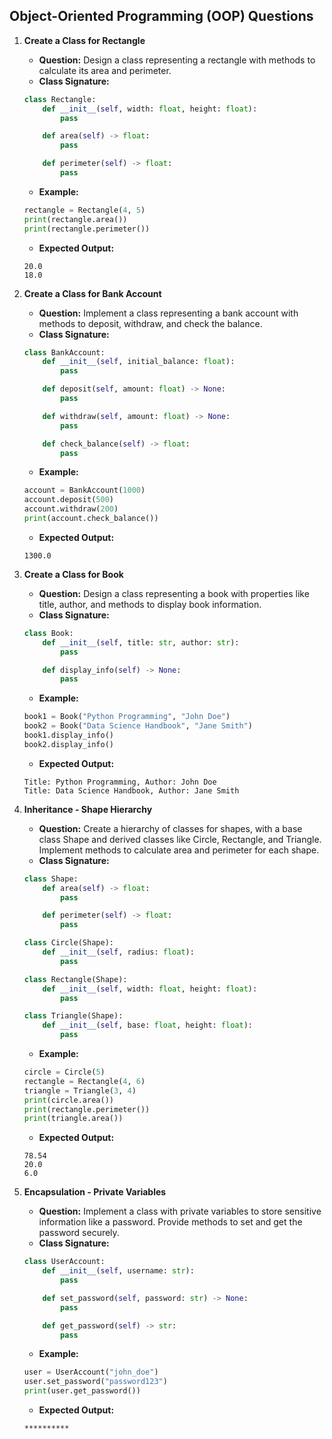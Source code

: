 ## Object-Oriented Programming (OOP) Questions

1. **Create a Class for Rectangle**
   - **Question:** Design a class representing a rectangle with methods to calculate its area and perimeter.
   - **Class Signature:**
   ```python
   class Rectangle:
       def __init__(self, width: float, height: float):
           pass

       def area(self) -> float:
           pass

       def perimeter(self) -> float:
           pass
   ```
   - **Example:**
   ```python
   rectangle = Rectangle(4, 5)
   print(rectangle.area())
   print(rectangle.perimeter())
   ```
   - **Expected Output:**
   ```
   20.0
   18.0
   ```

2. **Create a Class for Bank Account**
   - **Question:** Implement a class representing a bank account with methods to deposit, withdraw, and check the balance.
   - **Class Signature:**
   ```python
   class BankAccount:
       def __init__(self, initial_balance: float):
           pass

       def deposit(self, amount: float) -> None:
           pass

       def withdraw(self, amount: float) -> None:
           pass

       def check_balance(self) -> float:
           pass
   ```
   - **Example:**
   ```python
   account = BankAccount(1000)
   account.deposit(500)
   account.withdraw(200)
   print(account.check_balance())
   ```
   - **Expected Output:**
   ```
   1300.0
   ```

3. **Create a Class for Book**
   - **Question:** Design a class representing a book with properties like title, author, and methods to display book information.
   - **Class Signature:**
   ```python
   class Book:
       def __init__(self, title: str, author: str):
           pass

       def display_info(self) -> None:
           pass
   ```
   - **Example:**
   ```python
   book1 = Book("Python Programming", "John Doe")
   book2 = Book("Data Science Handbook", "Jane Smith")
   book1.display_info()
   book2.display_info()
   ```
   - **Expected Output:**
   ```
   Title: Python Programming, Author: John Doe
   Title: Data Science Handbook, Author: Jane Smith
   ```

4. **Inheritance - Shape Hierarchy**
   - **Question:** Create a hierarchy of classes for shapes, with a base class Shape and derived classes like Circle, Rectangle, and Triangle. Implement methods to calculate area and perimeter for each shape.
   - **Class Signature:**
   ```python
   class Shape:
       def area(self) -> float:
           pass

       def perimeter(self) -> float:
           pass

   class Circle(Shape):
       def __init__(self, radius: float):
           pass

   class Rectangle(Shape):
       def __init__(self, width: float, height: float):
           pass

   class Triangle(Shape):
       def __init__(self, base: float, height: float):
           pass
   ```
   - **Example:**
   ```python
   circle = Circle(5)
   rectangle = Rectangle(4, 6)
   triangle = Triangle(3, 4)
   print(circle.area())
   print(rectangle.perimeter())
   print(triangle.area())
   ```
   - **Expected Output:**
   ```
   78.54
   20.0
   6.0

5. **Encapsulation - Private Variables**
   - **Question:** Implement a class with private variables to store sensitive information like a password. Provide methods to set and get the password securely.
   - **Class Signature:**
   ```python
   class UserAccount:
       def __init__(self, username: str):
           pass

       def set_password(self, password: str) -> None:
           pass

       def get_password(self) -> str:
           pass
   ```
   - **Example:**
   ```python
   user = UserAccount("john_doe")
   user.set_password("password123")
   print(user.get_password())
   ```
   - **Expected Output:**
   ```
   **********
   ```
